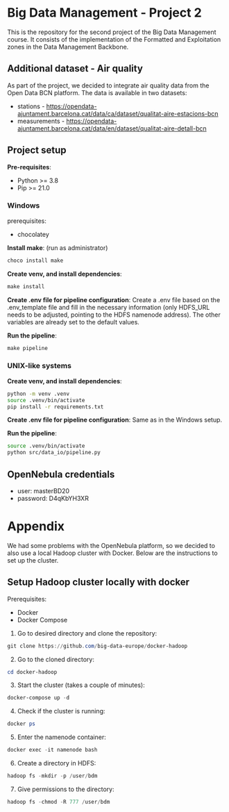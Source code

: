 # Big Data Management - Project 2

This is the repository for the second project of the Big Data Management course. It consists of the implementation of the Formatted and Exploitation zones in the Data Management Backbone.

## Additional dataset - Air quality
As part of the project, we decided to integrate air quality data from the Open Data BCN platform. The data is available in two datasets:
- stations - https://opendata-ajuntament.barcelona.cat/data/ca/dataset/qualitat-aire-estacions-bcn
- measurements - https://opendata-ajuntament.barcelona.cat/data/en/dataset/qualitat-aire-detall-bcn

## Project setup
**Pre-requisites**:
- Python >= 3.8
- Pip >= 21.0

### **Windows**
prerequisites:
- chocolatey

**Install make**:
(run as administrator)
```PowerShell
choco install make
```

**Create venv, and install dependencies**:
```PowerShell
make install
```

**Create .env file for pipeline configuration**:
Create a .env file based on the .env_template file and fill in the necessary information (only HDFS_URL needs to be adjusted, pointing to the HDFS namenode address). The other variables are already set to the default values.

**Run the pipeline**:
```PowerShell
make pipeline
```

### **UNIX-like systems**
**Create venv, and install dependencies**:
```bash
python -m venv .venv
source .venv/bin/activate
pip install -r requirements.txt
```

**Create .env file for pipeline configuration**:
Same as in the Windows setup.

**Run the pipeline**:
```bash
source .venv/bin/activate
python src/data_io/pipeline.py
```

## OpenNebula credentials
- user: masterBD20
- password: D4qKbYH3XR

# Appendix
We had some problems with the OpenNebula platform, so we decided to also use a local Hadoop cluster with Docker. Below are the instructions to set up the cluster.
## Setup Hadoop cluster locally with docker

Prerequisites:
- Docker
- Docker Compose

1. Go to desired directory and clone the repository:
```PowerShell
git clone https://github.com/big-data-europe/docker-hadoop
```

2. Go to the cloned directory:
```PowerShell
cd docker-hadoop
```

3. Start the cluster (takes a couple of minutes):
```PowerShell
docker-compose up -d
```

4. Check if the cluster is running:
```PowerShell
docker ps
```

5. Enter the namenode container:
```PowerShell
docker exec -it namenode bash
```

6. Create a directory in HDFS:
```PowerShell
hadoop fs -mkdir -p /user/bdm
```

7. Give permissions to the directory:
```PowerShell
hadoop fs -chmod -R 777 /user/bdm
```